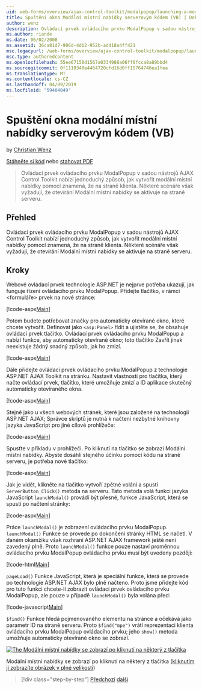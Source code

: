```yaml
---
uid: web-forms/overview/ajax-control-toolkit/modalpopup/launching-a-modal-popup-window-from-server-code-vb
title: Spuštění okna Modální místní nabídky serverovým kódem (VB) | Dokumentace Microsoftu
author: wenz
description: Ovládací prvek ovládacího prvku ModalPopup v sadou nástrojů AJAX Control Toolkit nabízí jednoduchý způsob, jak vytvořit modální místní nabídky pomocí znamená, že na straně klienta. Některé scénáře však vyžadují tento t...
ms.author: riande
ms.date: 06/02/2008
ms.assetid: 36ca81d7-906d-4db2-952b-add18a4ff421
msc.legacyurl: /web-forms/overview/ajax-control-toolkit/modalpopup/launching-a-modal-popup-window-from-server-code-vb
msc.type: authoredcontent
ms.openlocfilehash: 55ee67150d1567a0334988a06ff0fcca8a89bbd4
ms.sourcegitcommit: 0f1119340e4464720cfd16d0ff15764746ea1fea
ms.translationtype: MT
ms.contentlocale: cs-CZ
ms.lasthandoff: 04/09/2019
ms.locfileid: "59404049"
---
```

# <a name="launching-a-modal-popup-window-from-server-code-vb"></a>Spuštění okna modální místní nabídky serverovým kódem (VB)

by [Christian Wenz](https://github.com/wenz)

[Stáhněte si kód](http://download.microsoft.com/download/2/4/0/24052038-f942-4336-905b-b60ae56f0dd5/ModalPopup1.vb.zip) nebo [stahovat PDF](http://download.microsoft.com/download/b/6/a/b6ae89ee-df69-4c87-9bfb-ad1eb2b23373/modalpopup1VB.pdf)

> Ovládací prvek ovládacího prvku ModalPopup v sadou nástrojů AJAX Control Toolkit nabízí jednoduchý způsob, jak vytvořit modální místní nabídky pomocí znamená, že na straně klienta. Některé scénáře však vyžadují, že otevírání Modální místní nabídky se aktivuje na straně serveru.


## <a name="overview"></a>Přehled

Ovládací prvek ovládacího prvku ModalPopup v sadou nástrojů AJAX Control Toolkit nabízí jednoduchý způsob, jak vytvořit modální místní nabídky pomocí znamená, že na straně klienta. Některé scénáře však vyžadují, že otevírání Modální místní nabídky se aktivuje na straně serveru.

## <a name="steps"></a>Kroky

Webové ovládací prvek technologie ASP.NET je nejprve potřeba ukazují, jak funguje řízení ovládacího prvku ModalPopup. Přidejte tlačítko, v rámci &lt;formuláře&gt; prvek na nové stránce:

[!code-aspx[Main](launching-a-modal-popup-window-from-server-code-vb/samples/sample1.aspx)]

Potom budete potřebovat značky pro automaticky otevírané okno, které chcete vytvořit. Definovat jako `<asp:Panel>` řídit a ujistěte se, že obsahuje ovládací prvek tlačítko. Ovládací prvek ovládacího prvku ModalPopup a nabízí funkce, aby automaticky otevírané okno; toto tlačítko Zavřít jinak neexistuje žádný snadný způsob, jak ho zmizí.

[!code-aspx[Main](launching-a-modal-popup-window-from-server-code-vb/samples/sample2.aspx)]

Dále přidejte ovládací prvek ovládacího prvku ModalPopup z technologie ASP.NET AJAX Toolkit na stránku. Nastavit vlastnosti pro tlačítka, který načte ovládací prvek, tlačítko, které umožňuje zmizí a ID aplikace skutečný automaticky otevíraného okna.

[!code-aspx[Main](launching-a-modal-popup-window-from-server-code-vb/samples/sample3.aspx)]

Stejně jako u všech webových stránek, které jsou založené na technologii ASP.NET AJAX; Správce skriptů je nutná k načtení nezbytné knihovny jazyka JavaScript pro jiné cílové prohlížeče:

[!code-aspx[Main](launching-a-modal-popup-window-from-server-code-vb/samples/sample4.aspx)]

Spusťte v příkladu v prohlížeči. Po kliknutí na tlačítko se zobrazí Modální místní nabídky. Abyste dosáhli stejného účinku pomocí kódu na straně serveru, je potřeba nové tlačítko:

[!code-aspx[Main](launching-a-modal-popup-window-from-server-code-vb/samples/sample5.aspx)]

Jak je vidět, klikněte na tlačítko vytvoří zpětné volání a spustí `ServerButton_Click()` metoda na serveru. Tato metoda volá funkci jazyka JavaScript `launchModal()` provádí být přesné, funkce JavaScript, která se spustí po načtení stránky:

[!code-aspx[Main](launching-a-modal-popup-window-from-server-code-vb/samples/sample6.aspx)]

Práce `launchModal()` je zobrazení ovládacího prvku ModalPopup. `launchModal()` Funkce se provede po dokončení stránky HTML se načetl. V daném okamžiku však rozhraní ASP.NET AJAX framework ještě není zavedený plně. Proto `launchModal()` funkce pouze nastaví proměnnou ovládacího prvku ModalPopup ovládacího prvku musí být uvedeny později:

[!code-html[Main](launching-a-modal-popup-window-from-server-code-vb/samples/sample7.html)]

`pageLoad()` Funkce JavaScript, která je speciální funkce, která se provede po technologie ASP.NET AJAX bylo plně načteno. Proto jsme přidejte kód pro tuto funkci chcete-li zobrazit ovládací prvek ovládacího prvku ModalPopup, ale pouze v případě `launchModal()` byla volána před:

[!code-javascript[Main](launching-a-modal-popup-window-from-server-code-vb/samples/sample8.js)]

`$find()` Funkce hledá pojmenovaného elementu na stránce a očekává jako parametr ID na straně serveru. Proto `$find("mpe")` vrátí reprezentaci klienta ovládacího prvku ModalPopup ovládacího prvku; jeho `show()` metoda umožňuje automaticky otevírané okno se zobrazí.


[![The Modální místní nabídky se zobrazí po kliknutí na některý z tlačítka](launching-a-modal-popup-window-from-server-code-vb/_static/image2.png)](launching-a-modal-popup-window-from-server-code-vb/_static/image1.png)

Modální místní nabídky se zobrazí po kliknutí na některý z tlačítka ([kliknutím ji zobrazíte obrázek v plné velikosti](launching-a-modal-popup-window-from-server-code-vb/_static/image3.png))

> [!div class="step-by-step"]
> [Předchozí](positioning-a-modalpopup-cs.md)
> [další](using-modalpopup-with-a-repeater-control-vb.md)
